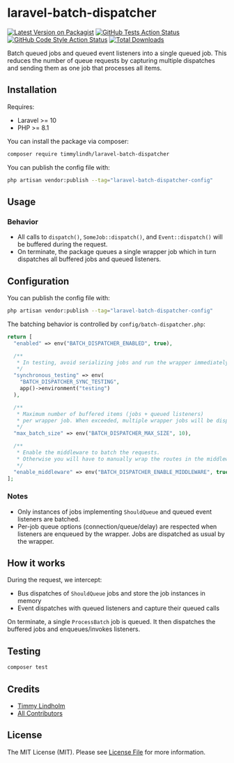 # laravel-batch-dispatcher

[![Latest Version on Packagist](https://img.shields.io/packagist/v/timmylindh/laravel-batch-dispatcher.svg?style=flat-square)](https://packagist.org/packages/timmylindh/laravel-batch-dispatcher)
[![GitHub Tests Action Status](https://img.shields.io/github/actions/workflow/status/timmylindh/laravel-batch-dispatcher/run-tests.yml?branch=main&label=tests&style=flat-square)](https://github.com/timmylindh/laravel-batch-dispatcher/actions?query=workflow%3Arun-tests+branch%3Amain)
[![GitHub Code Style Action Status](https://img.shields.io/github/actions/workflow/status/timmylindh/laravel-batch-dispatcher/check-code-formatting.yml?branch=main&label=code%20style&style=flat-square)](https://github.com/timmylindh/laravel-batch-dispatcher/actions?query=workflow%3A"Fix+PHP+code+style+issues"+branch%3Amain)
[![Total Downloads](https://img.shields.io/packagist/dt/timmylindh/laravel-batch-dispatcher.svg?style=flat-square)](https://packagist.org/packages/timmylindh/laravel-batch-dispatcher)

Batch queued jobs and queued event listeners into a single queued job. This reduces the number of queue requests by capturing multiple dispatches and sending them as one job that processes all items.

## Installation

Requires:

- Laravel >= 10
- PHP >= 8.1

You can install the package via composer:

```bash
composer require timmylindh/laravel-batch-dispatcher
```

You can publish the config file with:

```bash
php artisan vendor:publish --tag="laravel-batch-dispatcher-config"
```

## Usage

### Behavior

- All calls to `dispatch()`, `SomeJob::dispatch()`, and `Event::dispatch()` will be buffered during the request.
- On terminate, the package queues a single wrapper job which in turn dispatches all buffered jobs and queued listeners.

## Configuration

You can publish the config file with:

```bash
php artisan vendor:publish --tag="laravel-batch-dispatcher-config"
```

The batching behavior is controlled by `config/batch-dispatcher.php`:

```php
return [
  "enabled" => env("BATCH_DISPATCHER_ENABLED", true),

  /**
   * In testing, avoid serializing jobs and run the wrapper immediately for assertions
   */
  "synchronous_testing" => env(
    "BATCH_DISPATCHER_SYNC_TESTING",
    app()->environment("testing")
  ),

  /**
   * Maximum number of buffered items (jobs + queued listeners)
   * per wrapper job. When exceeded, multiple wrapper jobs will be dispatched.
   */
  "max_batch_size" => env("BATCH_DISPATCHER_MAX_SIZE", 10),

  /**
   * Enable the middleware to batch the requests.
   * Otherwise you will have to manually wrap the routes in the middleware.
   */
  "enable_middleware" => env("BATCH_DISPATCHER_ENABLE_MIDDLEWARE", true),
];
```

### Notes

- Only instances of jobs implementing `ShouldQueue` and queued event listeners are batched.
- Per-job queue options (connection/queue/delay) are respected when listeners are enqueued by the wrapper. Jobs are dispatched as usual by the wrapper.

## How it works

During the request, we intercept:

- Bus dispatches of `ShouldQueue` jobs and store the job instances in memory
- Event dispatches with queued listeners and capture their queued calls

On terminate, a single `ProcessBatch` job is queued. It then dispatches the buffered jobs and enqueues/invokes listeners.

## Testing

```bash
composer test
```

## Credits

- [Timmy Lindholm](https://github.com/timmylindh)
- [All Contributors](../../contributors)

## License

The MIT License (MIT). Please see [License File](LICENSE.md) for more information.
